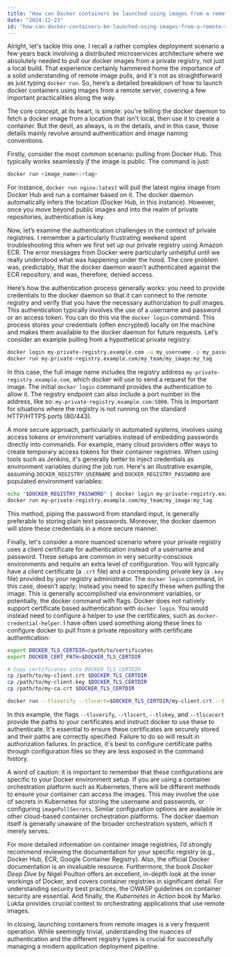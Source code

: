 ```yaml
---
title: "How can Docker containers be launched using images from a remote server?"
date: "2024-12-23"
id: "how-can-docker-containers-be-launched-using-images-from-a-remote-server"
---
```


Alright, let's tackle this one. I recall a rather complex deployment scenario a few years back involving a distributed microservices architecture where we absolutely needed to pull our docker images from a private registry, not just a local build. That experience certainly hammered home the importance of a solid understanding of remote image pulls, and it's not as straightforward as just typing `docker run`. So, here’s a detailed breakdown of how to launch docker containers using images from a remote server, covering a few important practicalities along the way.

The core concept, at its heart, is simple: you're telling the docker daemon to fetch a docker image from a location that isn't local, then use it to create a container. But the devil, as always, is in the details, and in this case, those details mainly revolve around authentication and image naming conventions.

Firstly, consider the most common scenario: pulling from Docker Hub. This typically works seamlessly *if* the image is public. The command is just:

```bash
docker run <image_name>:<tag>
```

For instance, `docker run nginx:latest` will pull the latest nginx image from Docker Hub and run a container based on it. The docker daemon automatically infers the location (Docker Hub, in this instance). However, once you move beyond public images and into the realm of private repositories, authentication is key.

Now, let’s examine the authentication challenges in the context of private registries. I remember a particularly frustrating weekend spent troubleshooting this when we first set up our private registry using Amazon ECR. The error messages from Docker were particularly unhelpful until we really understood what was happening under the hood. The core problem was, predictably, that the docker daemon wasn’t authenticated against the ECR repository, and was, therefore, denied access.

Here’s how the authentication process generally works: you need to provide credentials to the docker daemon so that it can connect to the remote registry and verify that you have the necessary authorization to pull images. This authentication typically involves the use of a username and password or an access token. You can do this via the `docker login` command. This process stores your credentials (often encrypted) locally on the machine and makes them available to the docker daemon for future requests. Let’s consider an example pulling from a hypothetical private registry:

```bash
docker login my-private-registry.example.com -u my_username -p my_password
docker run my-private-registry.example.com/my_team/my_image:my_tag
```

In this case, the full image name includes the registry address `my-private-registry.example.com`, which docker will use to send a request for the image. The initial `docker login` command provides the authentication to allow it. The registry endpoint can also include a port number in the address, like so: `my-private-registry.example.com:5000`. This is important for situations where the registry is not running on the standard HTTP/HTTPS ports (80/443).

A more secure approach, particularly in automated systems, involves using access tokens or environment variables instead of embedding passwords directly into commands. For example, many cloud providers offer ways to create temporary access tokens for their container registries. When using tools such as Jenkins, it's generally better to inject credentials as environment variables during the job run. Here's an illustrative example, assuming `DOCKER_REGISTRY_USERNAME` and `DOCKER_REGISTRY_PASSWORD` are populated environment variables:

```bash
echo "$DOCKER_REGISTRY_PASSWORD" | docker login my-private-registry.example.com -u "$DOCKER_REGISTRY_USERNAME" --password-stdin
docker run my-private-registry.example.com/my_team/my_image:my_tag
```

This method, piping the password from standard input, is generally preferable to storing plain text passwords. Moreover, the docker daemon will store these credentials in a more secure manner.

Finally, let's consider a more nuanced scenario where your private registry uses a client certificate for authentication instead of a username and password. These setups are common in very security-conscious environments and require an extra level of configuration. You will typically have a client certificate (a `.crt` file) and a corresponding private key (a `.key` file) provided by your registry administrator. The `docker login` command, in this case, doesn't apply; instead you need to specify these when pulling the image. This is generally accomplished via environment variables, or potentially, the docker command with flags. Docker does not natively support certificate based authentication with `docker login`. You would instead need to configure a helper to use the certificates, such as `docker-credential-helper`. I have often used something along these lines to configure docker to pull from a private repository with certificate authentication:

```bash
export DOCKER_TLS_CERTDIR=/path/to/certificates
export DOCKER_CERT_PATH=$DOCKER_TLS_CERTDIR

# Copy certificates into DOCKER_TLS_CERTDIR
cp /path/to/my-client.crt $DOCKER_TLS_CERTDIR
cp /path/to/my-client.key $DOCKER_TLS_CERTDIR
cp /path/to/my-ca.crt $DOCKER_TLS_CERTDIR

docker run --tlsverify --tlscert=$DOCKER_TLS_CERTDIR/my-client.crt --tlskey=$DOCKER_TLS_CERTDIR/my-client.key --tlscacert=$DOCKER_TLS_CERTDIR/my-ca.crt my-private-registry.example.com/my_team/my_image:my_tag
```

In this example, the flags `--tlsverify`, `--tlscert`, `--tlskey`, and `--tlscacert` provide the paths to your certificates and instruct docker to use these to authenticate. It's essential to ensure these certificates are securely stored and their paths are correctly specified. Failure to do so will result in authorization failures. In practice, it's best to configure certificate paths through configuration files so they are less exposed in the command history.

A word of caution: it is important to remember that these configurations are specific to your Docker environment setup. If you are using a container orchestration platform such as Kubernetes, there will be different methods to ensure your container can access the images. This may involve the use of secrets in Kubernetes for storing the username and passwords, or configuring `imagePullSecrets`. Similar configuration options are available in other cloud-based container orchestration platforms. The docker daemon itself is generally unaware of the broader orchestration system, which it merely serves.

For more detailed information on container image registries, I’d strongly recommend reviewing the documentation for your specific registry (e.g., Docker Hub, ECR, Google Container Registry). Also, the official Docker documentation is an invaluable resource. Furthermore, the book *Docker Deep Dive* by Nigel Poulton offers an excellent, in-depth look at the inner workings of Docker, and covers container registries in significant detail. For understanding security best practices, the OWASP guidelines on container security are essential. And finally, the *Kubernetes in Action* book by Marko Lukša provides crucial context to orchestrating applications that use remote images.

In closing, launching containers from remote images is a very frequent operation. While seemingly trivial, understanding the nuances of authentication and the different registry types is crucial for successfully managing a modern application deployment pipeline.
